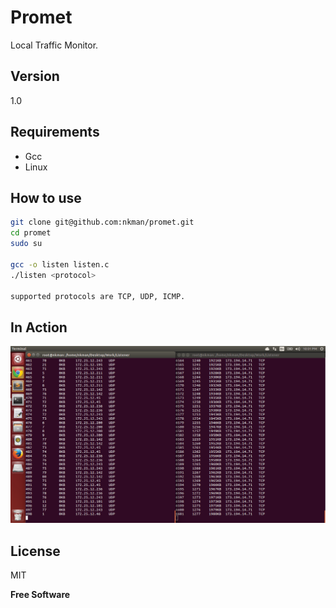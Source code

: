 Promet
=========
Local Traffic Monitor.

Version
----
1.0


Requirements
--------------
* Gcc
* Linux

How to use
--------------

```sh
git clone git@github.com:nkman/promet.git
cd promet
sudo su

gcc -o listen listen.c
./listen <protocol>

supported protocols are TCP, UDP, ICMP.
```

In Action
--------------

![alt Promet](https://raw.githubusercontent.com/nkman/promet/master/docs/pic.png)

License
----

MIT


**Free Software**

